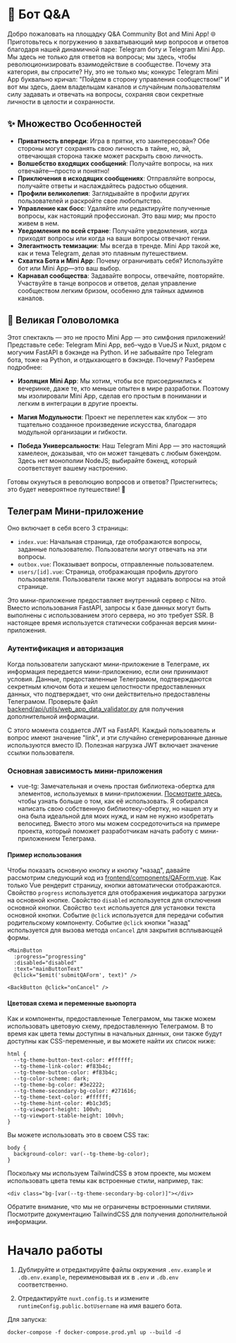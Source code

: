 # 🚀 Бот Q&A

Добро пожаловать на площадку Q&A Community Bot and Mini App! 🌐 Приготовьтесь к погружению в захватывающий мир вопросов и ответов благодаря нашей динамичной паре: Telegram боту и Telegram Mini App. Мы здесь не только для ответов на вопросы; мы здесь, чтобы революционизировать взаимодействие в сообществе. Почему эта категория, вы спросите? Ну, это не только мы; конкурс Telegram Mini App буквально кричал: "Пойдем в сторону управления сообществом!" И вот мы здесь, даем владельцам каналов и случайным пользователям силу задавать и отвечать на вопросы, сохраняя свои секретные личности в целости и сохранности.

## ✨ Множество Особенностей

- **Приватность впереди**: Игра в прятки, кто заинтересован? Обе стороны могут сохранять свою личность в тайне, но, эй, отвечающая сторона также может раскрыть свою личность.
- **Волшебство входящих сообщений**: Получайте вопросы, на них отвечайте—просто и понятно!
- **Приключения в исходящих сообщениях**: Отправляйте вопросы, получайте ответы и наслаждайтесь радостью общения.
- **Профили великолепия**: Заглядывайте в профили других пользователей и раскройте свое любопытство.
- **Управление как босс**: Удаляйте или редактируйте полученные вопросы, как настоящий профессионал. Это ваш мир; мы просто живем в нем.
- **Уведомления по всей стране**: Получайте уведомления, когда приходят вопросы или когда на ваши вопросы отвечают гении.
- **Элегантность темизации**: Мы всегда в тренде. Mini App такой же, как и тема Telegram, делая это плавным путешествием.
- **Схватка Бота и Mini App**: Почему ограничивать себя? Используйте бот или Mini App—это ваш выбор.
- **Карнавал сообщества**: Задавайте вопросы, отвечайте, повторяйте. Участвуйте в танце вопросов и ответов, делая управление сообществом легким бризом, особенно для тайных админов каналов.


## 🧩 Великая Головоломка

Этот спектакль — это не просто Mini App — это симфония приложений! Представьте себе: Telegram Mini App, веб-чудо в VueJS и Nuxt, рядом с могучим FastAPI в бэкэнде на Python. И не забывайте про Telegram бота, тоже на Python, и отдыхающего в бэкэнде. Почему? Разберем подробнее:

- **Изоляция Mini App**: Мы хотим, чтобы все присоединились к вечеринке, даже те, кто меньше опытен в мире разработки. Поэтому мы изолировали Mini App, сделав его простым в понимании и легким в интеграции в другие проекты.

- **Магия Модульности**: Проект не переплетен как клубок — это тщательно созданное произведение искусства, благодаря модульной организации и гибкости.

- **Победа Универсальности**: Наш Telegram Mini App — это настоящий хамелеон, доказывая, что он может танцевать с любым бэкендом. Здесь нет монополии NodeJS; выбирайте бэкенд, который соответствует вашему настроению.

Готовы окунуться в революцию вопросов и ответов? Пристегнитесь; это будет невероятное путешествие! 🎉


## Телеграм Мини-приложение

Оно включает в себя всего 3 страницы:

- `index.vue`: Начальная страница, где отображаются вопросы, заданные пользователю. Пользователи могут отвечать на эти вопросы.
- `outbox.vue`: Показывает вопросы, отправленные пользователем.
- `users/[id].vue`: Страница, отображающая профиль другого пользователя. Пользователи также могут задавать вопросы на этой странице.

Это мини-приложение предоставляет внутренний сервер с Nitro. Вместо использования FastAPI, запросы к базе данных могут быть выполнены с использованием этого сервера, но это требует SSR. В настоящее время используется статически собранная версия мини-приложения.

### Аутентификация и авторизация

Когда пользователи запускают мини-приложение в Телеграме, их информация передается мини-приложению, если они принимают условия. Данные, предоставленные Телеграмом, подтверждаются секретным ключом бота и хешем целостности предоставленных данных, что подтверждает, что они действительно предоставлены Телеграмом. Проверьте файл [backend/api/utils/web_app_data_validator.py](backend/api/utils/web_app_data_validator.py) для получения дополнительной информации.

С этого момента создается JWT на FastAPI. Каждый пользователь и вопрос имеют значение "link", и эти случайно сгенерированные данные используются вместо ID. Полезная нагрузка JWT включает значение ссылки пользователя.

### Основная зависимость мини-приложения
- vue-tg: Замечательная и очень простая библиотека-обертка для элементов, используемых в мини-приложении. [Посмотрите здесь](https://www.npmjs.com/package/vue-tg), чтобы узнать больше о том, как её использовать. Я собирался написать свою собственную библиотеку-обертку, но нашел эту и она была идеальной для моих нужд, и нам не нужно изобретать велосипед. Вместо этого мы можем сосредоточиться на примере проекта, который поможет разработчикам начать работу с мини-приложением Телеграма.

#### Пример использования
Чтобы показать основную кнопку и кнопку "назад", давайте рассмотрим следующий код из [frontend/components/QAForm.vue](frontend/components/QAForm.vue). Как только Vue рендерит страницу, кнопки автоматически отображаются. Свойство `progress` используется для отображения индикатора загрузки на основной кнопке. Свойство `disabled` используется для отключения основной кнопки. Свойство `text` используется для установки текста основной кнопки. Событие `@click` используется для передачи события родительскому компоненту. Событие `@click` кнопки "назад" используется для вызова метода `onCancel` для закрытия всплывающей формы.

```
<MainButton 
  :progress="progressing"
  :disabled="disabled"
  :text="mainButtonText"
  @click="$emit('submitQAForm', text)" />

<BackButton @click="onCancel" />
```

#### Цветовая схема и переменные вьюпорта

Как и компоненты, предоставленные Телеграмом, мы также можем использовать цветовую схему, предоставленную Телеграмом. В то время как цвета темы доступны в начальных данных, они также будут доступны как CSS-переменные, и вы можете найти их список ниже:

```
html {
  --tg-theme-button-text-color: #ffffff;
  --tg-theme-link-color: #f83b4c;
  --tg-theme-button-color: #f83b4c;
  --tg-color-scheme: dark;
  --tg-theme-bg-color: #3e2222;
  --tg-theme-secondary-bg-color: #271616;
  --tg-theme-text-color: #ffffff;
  --tg-theme-hint-color: #b1c3d5;
  --tg-viewport-height: 100vh;
  --tg-viewport-stable-height: 100vh;
}
```


Вы можете использовать это в своем CSS так:

```
body {
  background-color: var(--tg-theme-bg-color);
}
```

Поскольку мы используем TailwindCSS в этом проекте, мы можем использовать цвета темы как встроенные стили, например, так:

```
<div class="bg-[var(--tg-theme-secondary-bg-color)]"></div>
```

Обратите внимание, что мы не ограничены встроенными стилями. Посмотрите документацию TailwindCSS для получения дополнительной информации.


# Начало работы

1. Дублируйте и отредактируйте файлы окружения `.env.example` и `.db.env.example`, переименовывая их в `.env` и `.db.env` соответственно.

2. Отредактируйте `nuxt.config.ts` и измените `runtimeConfig.public.botUsername` на имя вашего бота.

Для запуска:

```
docker-compose -f docker-compose.prod.yml up --build -d
```
